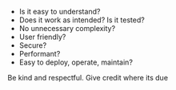 ---
---

- Is it easy to understand? 
- Does it work as intended? Is it tested?
- No unnecessary complexity? 
- User friendly?
- Secure?
- Performant?
- Easy to deploy, operate, maintain?


Be kind and respectful. Give credit where its due 

